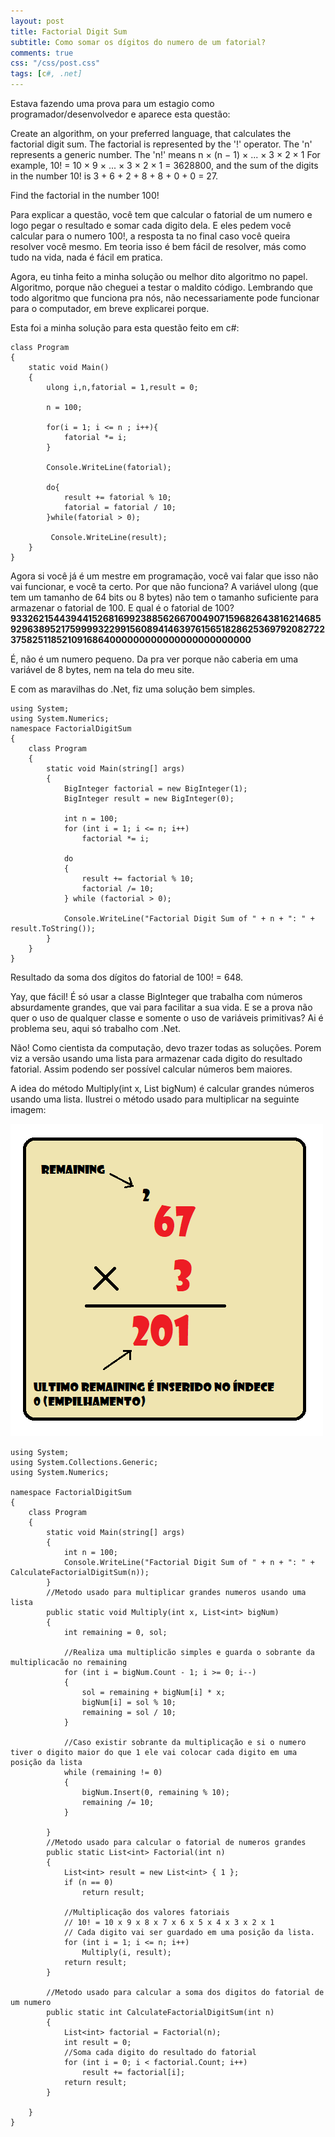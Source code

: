 ```yaml
---
layout: post
title: Factorial Digit Sum
subtitle: Como somar os dígitos do numero de um fatorial?
comments: true
css: "/css/post.css"
tags: [c#, .net]
---
```


Estava fazendo uma prova para um estagio como programador/desenvolvedor e aparece esta questão:

Create an algorithm, on your preferred language, that calculates the factorial digit sum. The factorial is represented by the '!' operator. The 'n' represents a generic number.
The 'n!' means n × (n − 1) × ... × 3 × 2 × 1
For example, 10! = 10 × 9 × ... × 3 × 2 × 1 = 3628800,
and the sum of the digits in the number 10! is 3 + 6 + 2 + 8 + 8 + 0 + 0 = 27.

Find the factorial in the number 100!

Para explicar a questão, você tem que calcular o fatorial de um numero e logo pegar o resultado e somar cada digito dela. E eles pedem você calcular para o numero 100!, a resposta ta no final caso você queira resolver você mesmo. Em teoria isso é bem fácil de resolver, más como tudo na vida, nada é fácil em pratica.

Agora, eu tinha feito a minha solução ou melhor dito algoritmo no papel. Algoritmo, porque não cheguei a testar o maldito código. Lembrando que todo algoritmo que funciona pra nós, não necessariamente pode funcionar para o computador, em breve explicarei porque.

Esta foi a minha solução para esta questão feito em c#:

```
class Program
{
    static void Main()
    {
        ulong i,n,fatorial = 1,result = 0;

        n = 100;

        for(i = 1; i <= n ; i++){
            fatorial *= i;
        }

        Console.WriteLine(fatorial);

        do{
            result += fatorial % 10;
            fatorial = fatorial / 10;
        }while(fatorial > 0);

         Console.WriteLine(result);
    }
}
```

Agora si você já é um mestre em programação, você vai falar que isso não vai funcionar, e você ta certo. Por que não funciona? A variável ulong (que tem um tamanho de 64 bits ou 8 bytes) não tem o tamanho suficiente para armazenar  o fatorial de 100.
E qual é o fatorial de 100?
**93326215443944152681699238856266700490715968264381621468592963895217599993229915608941463976156518286253697920827223758251185210916864000000000000000000000000**

É, não é um numero pequeno. Da pra ver porque não caberia em uma variável de 8 bytes, nem na tela do meu site.

E com as maravilhas do .Net, fiz uma solução bem simples.
```
using System;
using System.Numerics;
namespace FactorialDigitSum
{
    class Program
    {
        static void Main(string[] args)
        {
            BigInteger factorial = new BigInteger(1);
            BigInteger result = new BigInteger(0);

            int n = 100;
            for (int i = 1; i <= n; i++)
                factorial *= i;

            do
            {
                result += factorial % 10;
                factorial /= 10;
            } while (factorial > 0);

            Console.WriteLine("Factorial Digit Sum of " + n + ": " + result.ToString());
        }
    }
}
```
Resultado da soma dos dígitos do fatorial de 100! = 648.

Yay, que fácil! É só usar a classe BigInteger que trabalha com números absurdamente grandes, que vai para facilitar a sua vida. E se a prova não quer o uso de qualquer classe e somente o uso de variáveis primitivas? Ai é problema seu, aqui só trabalho com .Net.

Não! Como cientista  da computação, devo trazer todas as soluções. Porem viz a versão usando uma lista para armazenar cada digito do resultado fatorial. Assim podendo ser possível calcular números bem maiores.

A idea do método Multiply(int x, List<int> bigNum) é calcular grandes números usando uma lista. Ilustrei o método usado para multiplicar na seguinte imagem:

<img src="/img/multiplicacao.png" alt="Multiplicação" class="center-img">

```
using System;
using System.Collections.Generic;
using System.Numerics;

namespace FactorialDigitSum
{
    class Program
    {
        static void Main(string[] args)
        {
            int n = 100;
            Console.WriteLine("Factorial Digit Sum of " + n + ": " + CalculateFactorialDigitSum(n));
        }
        //Metodo usado para multiplicar grandes numeros usando uma lista
        public static void Multiply(int x, List<int> bigNum)
        {
            int remaining = 0, sol;

            //Realiza uma multiplicão simples e guarda o sobrante da multiplicacão no remaining
            for (int i = bigNum.Count - 1; i >= 0; i--)
            {
                sol = remaining + bigNum[i] * x;
                bigNum[i] = sol % 10;
                remaining = sol / 10;
            }

            //Caso existir sobrante da multiplicação e si o numero tiver o digito maior do que 1 ele vai colocar cada digito em uma posição da lista
            while (remaining != 0)
            {
                bigNum.Insert(0, remaining % 10);
                remaining /= 10;
            }

        }
        //Metodo usado para calcular o fatorial de numeros grandes
        public static List<int> Factorial(int n)
        {
            List<int> result = new List<int> { 1 };
            if (n == 0)
                return result;

            //Multiplicação dos valores fatoriais
            // 10! = 10 x 9 x 8 x 7 x 6 x 5 x 4 x 3 x 2 x 1
            // Cada digito vai ser guardado em uma posição da lista.
            for (int i = 1; i <= n; i++)
                Multiply(i, result);
            return result;
        }

        //Metodo usado para calcular a soma dos digitos do fatorial de um numero
        public static int CalculateFactorialDigitSum(int n)
        {
            List<int> factorial = Factorial(n);
            int result = 0;
            //Soma cada digito do resultado do fatorial
            for (int i = 0; i < factorial.Count; i++)
                result += factorial[i];
            return result;
        }

    }
}
```
